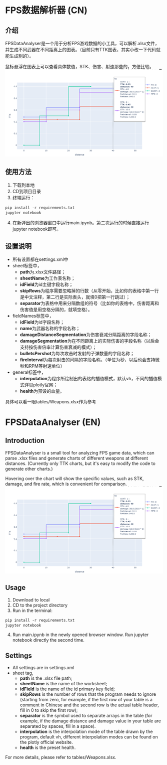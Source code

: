 # FPS数据解析器 (CN)
## 介绍
FPSDataAnalyser是一个用于分析FPS游戏数据的小工具，可以解析.xlsx文件，并生成不同武器在不同距离上的图表。（目前只有TTK图表，其实小改一下代码就能生成别的）。

鼠标悬浮在图表上可以查看具体数值，STK、伤害、射速那些的，方便比较。
![alt text](screenshot.png)
## 使用方法
1. 下载到本地
2. CD到项目目录
3. 终端运行：
```
pip install -r requirements.txt
jupyter notebook
```
4. 在新弹出的浏览器窗口中运行main.ipynb。第二次运行的时候直接运行jupyter notebook即可。

## 设置说明
- 所有设置都在settings.xml中
- sheet标签中，
  - **path**为.xlsx文件路径；
  - **sheetName**为工作表名称；
  - **idField**为id主键字段名称；
  - **skipRows**为程序需要忽略掉的行数（从零开始，比如你的表格中第一行是中文注释，第二行是实际表头，就填0把第一行跳过）；
  - **separator**为表格中用来分隔数组的符号（比如你的表格中，伤害距离和伤害值是用空格分隔的，就填空格）。
- fieldNames标签中，
  - **idField**为id字段名称；
  - **name**为武器名称的字段名称；
  - **damageDistanceSegmentation**为伤害衰减分隔距离的字段名称；
  - **damageSegmentation**为在不同距离上的实际伤害的字段名称（以后会支持按伤害倍率计算伤害衰减的模式）；
  - **bulletsPershot**为每次攻击时发射的子弹数量的字段名称；
  - **fireInterval**为每次射击的间隔的字段名称。（单位为秒，以后也会支持微秒和RPM等射速单位）
- general标签中，
  - **interpolation**为程序所绘制出的表格的插值模式，默认vh，不同的插值模式详见plotly官网；
  - **health**为预设的血量。

具体可以看一眼tables/Weapons.xlsx作为参考

# FPSDataAnalyser (EN)
[//]: <> (translate everything above to English.)
## Introduction
FPSDataAnalyser is a small tool for analyzing FPS game data, which can parse .xlsx files and generate charts of different weapons at different distances. (Currently only TTK charts, but it's easy to modify the code to generate other charts.)

Hovering over the chart will show the specific values, such as STK, damage, and fire rate, which is convenient for comparison.
![alt text](screenshot.png)
## Usage
1. Download to local
2. CD to the project directory
3. Run in the terminal:
```
pip install -r requirements.txt
jupyter notebook
```
4. Run main.ipynb in the newly opened browser window. Run jupyter notebook directly the second time.

## Settings
- All settings are in settings.xml
- sheet tag,
  - **path** is the .xlsx file path;
  - **sheetName** is the name of the worksheet;
  - **idField** is the name of the id primary key field;
  - **skipRows** is the number of rows that the program needs to ignore (starting from zero, for example, if the first row of your table is a comment in Chinese and the second row is the actual table header, fill in 0 to skip the first row);
  - **separator** is the symbol used to separate arrays in the table (for example, if the damage distance and damage value in your table are separated by spaces, fill in a space).
  - **interpolation** is the interpolation mode of the table drawn by the program, default vh, different interpolation modes can be found on the plotly official website.
  - **health** is the preset health.

For more details, please refer to tables/Weapons.xlsx.